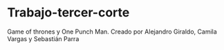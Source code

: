# Trabajo-tercer-corte
Game of thrones y One Punch Man. Creado por Alejandro Giraldo, Camila Vargas y Sebastián Parra
